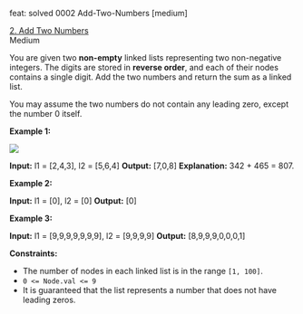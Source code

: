 feat: solved 0002 Add-Two-Numbers [medium]

[2.  Add Two Numbers](https://leetcode.com/problems/add-two-numbers/)  
Medium

You are given two  **non-empty**  linked lists representing two non-negative integers. The digits are stored in  **reverse order**, and each of their nodes contains a single digit. Add the two numbers and return the sum as a linked list.

You may assume the two numbers do not contain any leading zero, except the number 0 itself.

**Example 1:**

![](https://assets.leetcode.com/uploads/2020/10/02/addtwonumber1.jpg)

**Input:** l1 = [2,4,3], l2 = [5,6,4]
**Output:** [7,0,8]
**Explanation:** 342 + 465 = 807.

**Example 2:**

**Input:** l1 = [0], l2 = [0]
**Output:** [0]

**Example 3:**

**Input:** l1 = [9,9,9,9,9,9,9], l2 = [9,9,9,9]
**Output:** [8,9,9,9,0,0,0,1]

**Constraints:**

-   The number of nodes in each linked list is in the range  `[1, 100]`.
-   `0 <= Node.val <= 9`
-   It is guaranteed that the list represents a number that does not have leading zeros.
